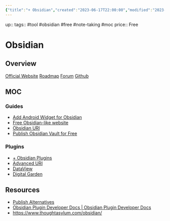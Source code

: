 ```yaml
---
{"title":"+ Obsidian","created":"2023-06-17T22:00:00","modified":"2023-10-03T22:22:10","aliases":["Obsidian"],"dg-publish":true,"dg-pinned":true,"permalink":"/40-49-toolbox/40-note-taking/40-01-obsidian/obsidian/","pinned":true,"dgPassFrontmatter":true,"updated":"2023-10-03T22:22:10"}
---
```



up:: 
tags:: #tool #obsidian #free #note-taking #moc
price:: Free

# Obsidian

## Overview

[Official Website](https://obsidian.md/)
[Roadmap](https://obsidian.md/roadmap/)
[Forum](https://forum.obsidian.md/)
[Github](https://github.com/obsidianmd)

## MOC


<div><h3 data-heading="Guides">Guides</h3>
<ul>
<li><a data-href="Add Android Widget for Obsidian" href="Add Android Widget for Obsidian" class="internal-link" target="_blank" rel="noopener">Add Android Widget for Obsidian</a></li>
<li><a data-href="Free Obsidian-like website" href="Free Obsidian-like website" class="internal-link" target="_blank" rel="noopener">Free Obsidian-like website</a></li>
<li><a data-href="Obsidian URI" href="Obsidian URI" class="internal-link" target="_blank" rel="noopener">Obsidian URI</a></li>
<li><a data-href="Publish Obsidian Vault for Free" href="Publish Obsidian Vault for Free" class="internal-link" target="_blank" rel="noopener">Publish Obsidian Vault for Free</a></li>
</ul>
<h3 data-heading="Plugins">Plugins</h3>
<ul>
<li><a data-href="+ Obsidian Plugins" href="+ Obsidian Plugins" class="internal-link" target="_blank" rel="noopener">+ Obsidian Plugins</a></li>
<li><a data-href="Advanced URI" href="Advanced URI" class="internal-link" target="_blank" rel="noopener">Advanced URI</a></li>
<li><a data-href="DataView" href="DataView" class="internal-link" target="_blank" rel="noopener">DataView</a></li>
<li><a data-href="Digital Garden" href="Digital Garden" class="internal-link" target="_blank" rel="noopener">Digital Garden</a></li>
</ul></div>

## Resources

- [Publish Alternatives](https://kool.casa/notes/aizdxkgbr2lmkosw/)
- [Obsidian Plugin Developer Docs | Obsidian Plugin Developer Docs](https://marcus.se.net/obsidian-plugin-docs/)
- https://www.thoughtasylum.com/obsidian/


